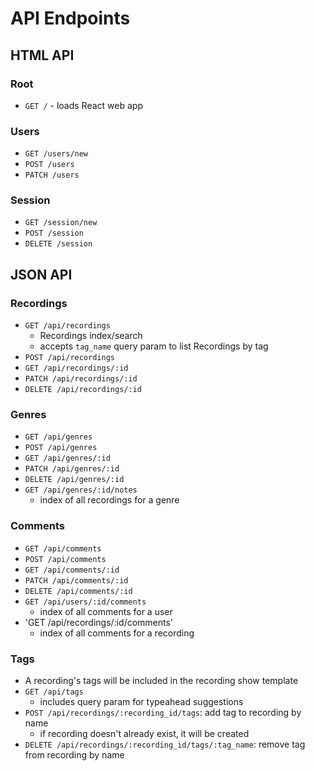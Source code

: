 # API Endpoints

## HTML API

### Root

- `GET /` - loads React web app

### Users

- `GET /users/new`
- `POST /users`
- `PATCH /users`

### Session

- `GET /session/new`
- `POST /session`
- `DELETE /session`

## JSON API

### Recordings

- `GET /api/recordings`
  - Recordings index/search
  - accepts `tag_name` query param to list Recordings by tag
- `POST /api/recordings`
- `GET /api/recordings/:id`
- `PATCH /api/recordings/:id`
- `DELETE /api/recordings/:id`

### Genres

- `GET /api/genres`
- `POST /api/genres`
- `GET /api/genres/:id`
- `PATCH /api/genres/:id`
- `DELETE /api/genres/:id`
- `GET /api/genres/:id/notes`
  - index of all recordings for a genre

### Comments

- `GET /api/comments`
- `POST /api/comments`
- `GET /api/comments/:id`
- `PATCH /api/comments/:id`
- `DELETE /api/comments/:id`
- `GET /api/users/:id/comments`
  - index of all comments for a user
- 'GET /api/recordings/:id/comments'
  - index of all comments for a recording

### Tags

- A recording's tags will be included in the recording show template
- `GET /api/tags`
  - includes query param for typeahead suggestions
- `POST /api/recordings/:recording_id/tags`: add tag to recording by name
  - if recording doesn't already exist, it will be created
- `DELETE /api/recordings/:recording_id/tags/:tag_name`: remove tag from recording by name
